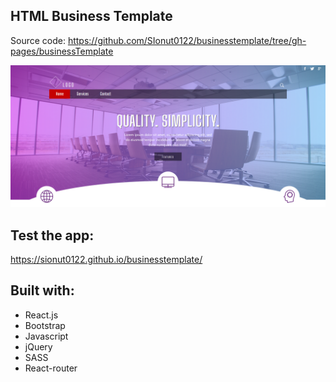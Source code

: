 
## HTML Business Template

Source code: https://github.com/SIonut0122/businesstemplate/tree/gh-pages/businessTemplate

![businesstemplate](https://raw.githubusercontent.com/SIonut0122/businesstemplate/gh-pages/static/media/html1.png)

## Test the app:

https://sionut0122.github.io/businesstemplate/

## Built with:

- React.js
- Bootstrap
- Javascript
- jQuery
- SASS
- React-router
